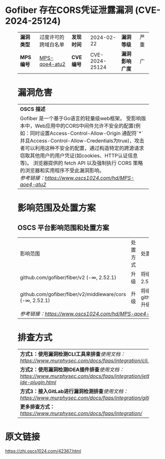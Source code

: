 # Gofiber 存在CORS凭证泄露漏洞 (CVE-2024-25124)
<figure class="wp-block-table">
    <table>
        <tbody>
        <tr>
            <td><strong>漏洞类型</strong></td>
            <td>过度许可的跨域白名单</td>
            <td><strong>发现时间</strong></td>
            <td>2024-02-22</td>
            <td><strong>漏洞等级</strong></td>
            <td>严重</td>
        </tr>
        <tr>
            <td><strong>MPS编号</strong></td>
            <td><a href="https://www.oscs1024.com/hd/MPS-qoe4-atu2">MPS-qoe4-atu2</a></td>
            <td><strong>CVE编号</strong></td>
            <td>CVE-2024-25124</td>
            <td><strong>漏洞影响广度</strong></td>
            <td>广</td>
        </tr>
        </tbody>
    </table>
</figure>


<figure class="wp-block-table">
    <h1 class="wp-block-heading">漏洞危害</h1>
    <table>
        <tbody>
        <tr>
            <td><strong>OSCS 描述</strong></td>
        </tr>
        <tr>
            <td>Gofiber 是一个基于Go语言的轻量级web框架。
受影响版本中，Web应用中的CORS中间件允许不安全的配置(例如：同时设置Access-Control-Allow-Origin 通配符`*`并且Access-Control-Allow-Credentials为true)，攻击者可以利用这种不安全的配置，通过构造特定的跨源请求窃取其他用户的用户凭证(如cookies、HTTP认证信息等)。
浏览器提供的 fetch API 以及强制执行 CORS 策略的浏览器和实用程序不受此漏洞影响。<br><em>参考链接：<a
                    href="https://www.oscs1024.com/hd/MPS-qoe4-atu2">https://www.oscs1024.com/hd/MPS-qoe4-atu2</a></em>
            </td>
        </tr>
        </tbody>
    </table>
</figure>


<figure class="wp-block-table alignleft">
    <h1 class="wp-block-heading">影响范围及处置方案</h1>
    <h2 class="wp-block-heading"><strong>OSCS</strong> <strong>平台影响范围和处置方案</strong></h2>
    <table>
        <tbody>
        <tr>
            <td>影响范围</td>
            <td>处置方式</td>
            <td>处置方法</td>
        </tr>
        <tr><td rowspan="1">github.com/gofiber/fiber/v2 (-∞, 2.52.1)</td><td>升级</td><td>将组件 github.com/gofiber/fiber/v2 升级至 2.52.1 及以上版本</td></tr><tr><td rowspan="1">github.com/gofiber/fiber/v2/middleware/cors (-∞, 2.52.1)</td><td>升级</td><td>将组件 github.com/gofiber/fiber/v2/middleware/cors 升级至 2.52.1 及以上版本</td></tr>
        <tr>
            <td colspan="3"><em>参考链接：</em><em><a
                    href="https://www.oscs1024.com/hd/MPS-qoe4-atu2">https://www.oscs1024.com/hd/MPS-qoe4-atu2</a></em></td>
        </tr>
        </tbody>
    </table>
</figure>


<figure class="wp-block-table">
    <h1 class="wp-block-heading">排查方式</h1>
    <table>
        <tbody>
        <tr>
            <td><strong>方式1：使用漏洞检测CLI工具来排查</strong><em>使用文档：<a
                    href="https://www.murphysec.com/docs/faqs/integration/cli.html">https://www.murphysec.com/docs/faqs/integration/cli.html</a></em>
            </td>
        </tr>
        <tr>
            <td><strong>方式2：使用漏洞检测IDEA插件排查</strong><em>使用文档：<a
                    href="https://www.murphysec.com/docs/faqs/integration/jetbrains-ide-plugin.html">https://www.murphysec.com/docs/faqs/integration/jetbrains-ide-plugin.html</a></em>
            </td>
        </tr>
        <tr>
            <td><strong>方式3：接入GitLab进行漏洞检测排查</strong><em>使用文档：<a
                    href="https://www.murphysec.com/docs/faqs/integration/gitlab.html">https://www.murphysec.com/docs/faqs/integration/gitlab.html</a></em>
            </td>
        </tr>
        <tr>
            <td><strong>更多排查方式：</strong><em><a
                    href="https://www.murphysec.com/docs/faqs/integration/">https://www.murphysec.com/docs/faqs/integration/</a></em>
            </td>
        </tr>
        </tbody>
    </table>
</figure>
<h1>原文链接</h1>
<p><a href="https://zhi.oscs1024.com/42367.html">https://zhi.oscs1024.com/42367.html</a></p>